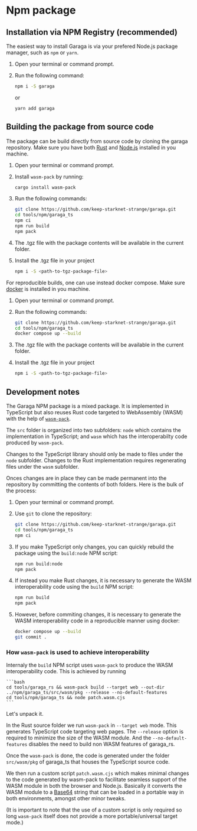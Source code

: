 # Npm package

## Installation via NPM Registry (recommended)

The easiest way to install Garaga is via your prefered Node.js package manager, such as `npm` or `yarn`.

1. Open your terminal or command prompt.
2. Run the following command:

    ```bash
    npm i -S garaga
    ```

    or

    ```bash
    yarn add garaga
    ```

## Building the package from source code

The package can be build directly from source code by cloning the garaga repository. Make sure you have both [Rust](https://www.rust-lang.org/tools/install) and [Node.js](https://nodejs.org/en/learn/getting-started/how-to-install-nodejs) installed in you machine.

1. Open your terminal or command prompt.
2. Install `wasm-pack` by running:

    ```bash
    cargo install wasm-pack
    ```

3. Run the following commands:

    ```bash
    git clone https://github.com/keep-starknet-strange/garaga.git
    cd tools/npm/garaga_ts
    npm ci
    npm run build
    npm pack
    ```

4. The .tgz file with the package contents will be available in the current folder.
5. Install the .tgz file in your project

    ```bash
    npm i -S <path-to-tgz-package-file>
    ```

For reproducible builds, one can use instead docker compose. Make sure [docker](https://docs.docker.com/engine/install/) is installed in you machine.

1. Open your terminal or command prompt.
2. Run the following commands:

    ```bash
    git clone https://github.com/keep-starknet-strange/garaga.git
    cd tools/npm/garaga_ts
    docker compose up --build
    ```

3. The .tgz file with the package contents will be available in the current folder.
4. Install the .tgz file in your project

    ```bash
    npm i -S <path-to-tgz-package-file>
    ```

## Development notes

The Garaga NPM package is a mixed package. It is implemented in TypeScript but also reuses Rust code targeted to WebAssembly (WASM) with the help of [`wasm-pack`](https://rustwasm.github.io/wasm-pack/).

The `src` folder is organized into two subfolders: `node` which contains the implementation in TypeScript; and `wasm` which has the interoperabilty code produced by `wasm-pack`.

Changes to the TypeScript library should only be made to files under the `node` subfolder. Changes to the Rust implementation requires regenerating files under the `wasm` subfolder.

Onces changes are in place they can be made permanent into the repository by committing the contents of both folders. Here is the bulk of the process:

1. Open your terminal or command prompt.
2. Use `git` to clone the repository:

    ```bash
    git clone https://github.com/keep-starknet-strange/garaga.git
    cd tools/npm/garaga_ts
    npm ci
    ```

3. If you make TypeScript only changes, you can quickly rebuild the package using the `build:node` NPM script:

    ```bash
    npm run build:node
    npm pack
    ```

4. If instead you make Rust changes, it is necessary to generate the WASM interoperability code using the `build` NPM script:

    ```bash
    npm run build
    npm pack
    ```

5. However, before commiting changes, it is necessary to generate the WASM interoperability code in a reproducible manner using docker:

    ```bash
    docker compose up --build
    git commit .
    ```
### How `wasm-pack` is used to achieve interoperability

Internaly the `build` NPM script uses `wasm-pack` to produce the WASM interoperability code. This is achieved by running

    ```bash
    cd tools/garaga_rs && wasm-pack build --target web --out-dir ../npm/garaga_ts/src/wasm/pkg --release --no-default-features
    cd tools/npm/garaga_ts && node patch.wasm.cjs
    ```
Let's unpack it.

In the Rust source folder we run `wasm-pack` in `--target web` mode. This generates TypeScript code targeting web pages.
The `--release` option is required to minimize the size of the WASM module.
And the `--no-default-features` disables the need to build non WASM features of garaga_rs.

Once the `wasm-pack` is done, the code is generated under the folder `src/wasm/pkg` of garaga_ts that houses the TypeScript source code.

We then run a custom script `patch.wasm.cjs` which makes minimal changes to the code generated by wasm-pack to facilitate seamless support of the WASM module in both the browser and Node.js.
Basically it converts the WASM module to a [Base64](https://en.wikipedia.org/wiki/Base64) string that can be loaded in a portable way in both environments, amongst other minor tweaks.

(It is important to note that the use of a custom script is only required so long `wasm-pack` itself does not provide a more portable/universal target mode.)
